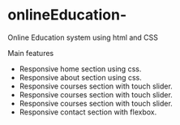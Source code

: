 # onlineEducation-
Online Education system using html and CSS

Main features
* Responsive home section using css.
* Responsive about section using css.
* Responsive courses section with touch slider.
* Responsive courses section with touch slider.
* Responsive courses section with touch slider.
* Responsive contact section with flexbox.
